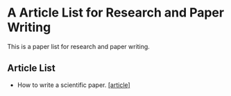 # A Article List for Research and Paper Writing

This is a paper list for research and paper writing.

## Article List

- How to write a scientific paper. [[article]][1]

[1]: https://febs.onlinelibrary.wiley.com/doi/pdf/10.1111/febs.13918